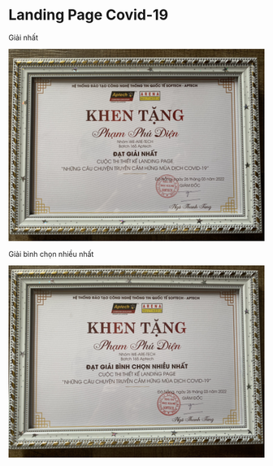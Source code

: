 # Landing Page Covid-19

Giải nhất

<img src="https://raw.githubusercontent.com/ky0men/Java1_2/main/giainhat.jpg" title="Giải nhất">


Giải bình chọn nhiều nhất

<img src="https://raw.githubusercontent.com/ky0men/Java1_2/main/giaibinhchonnhieunhat.jpg" title="Giải bình chọn nhiều nhất">

